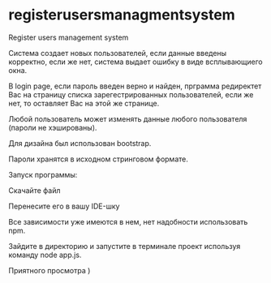 # registerusersmanagmentsystem
Register users management system

Система создает новых пользователей, если данные введены корректно, если же нет, система выдает ошибку в виде всплывающиего окна.

В login page, если пароль введен верно и найден, прграмма редиректет Вас на страницу списка зарегестрированных пользователей, если же нет, то оставляет Вас на этой же странице. 

Любой пользователь может изменять данные любого пользователя (пароли не хэшированы). 

Для дизайна был использован bootstrap. 

Пароли хранятся в исходном стринговом формате. 



Запуск программы:

Скачайте файл

Перенесите его в вашу IDE-шку

Все зависимости уже имеются в нем, нет надобности использовать npm.

Зайдите в директорию и запустите в терминале проект используя команду node app.js.

Приятного просмотра )

